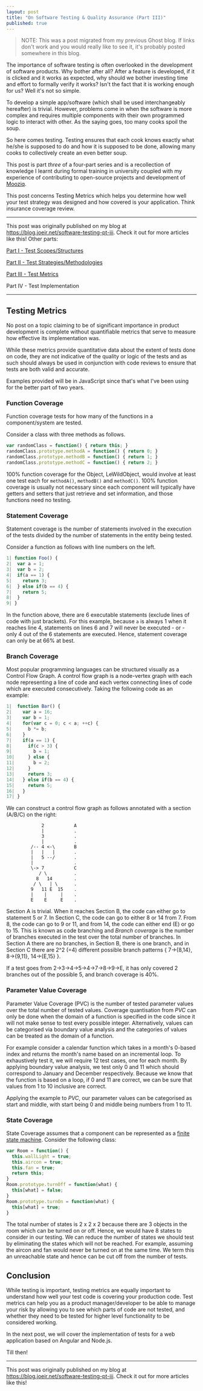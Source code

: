 ```yaml
---
layout: post
title: "On Software Testing & Quality Assurance (Part III)"
published: true
---
```


> NOTE: This was a post migrated from my previous Ghost blog. If links don't work and you would really like to see it, it's probably posted somewhere in this blog.

The importance of software testing is often overlooked in the development of software products. Why bother after all? After a feature is developed, if it is clicked and it works as expected, why should we bother investing time and effort to formally verify it works? Isn't the fact that it is working enough for us? Well it's not so simple.

To develop a simple app/software (which shall be used interchangeably hereafter) is trivial. However, problems come in when the software is more complex and requires multiple components with their own programmed logic to interact with other. As the saying goes, too many cooks spoil the soup.

So here comes testing. Testing ensures that each cook knows exactly what he/she is supposed to do and how it is supposed to be done, allowing many cooks to collectively create an even better soup.

This post is part *three* of a four-part series and is a recollection of knowledge I learnt during formal training in university coupled with my experience of contributing to open-source projects and development of [Mooziq](https://mooziq.sg).

This post concerns Testing Metrics which helps you determine how well your test strategy was designed and how covered is your application. Think insurance coverage review.

---

This post was originally published on my blog at https://blog.joeir.net/software-testing-pt-iii. Check it out for more articles like this! Other parts:



[Part I - Test Scopes/Structures](https://blog.joeir.net/software-testing-pt-i)

[Part II - Test Strategies/Methodologies](https://blog.joeir.net/software-testing-pt-ii)

[Part III - Test Metrics](https://blog.joeir.net/software-testing-pt-iii)

Part IV - Test Implementation

---

## Testing Metrics
No post on a topic claiming to be of significant importance in product development is complete without quantifiable metrics that serve to measure how effective its implementation was. 

While these metrics provide quantitative data about the extent of tests done on code, they are not indicative of the quality or logic of the tests and as such should always be used in conjunction with code reviews to ensure that tests are both valid and accurate.

Examples provided will be in JavaScript since that's what I've been using for the better part of two years.

### Function Coverage
Function coverage tests for how many of the functions in a component/system are tested.

Consider a class with three methods as follows.
```javascript
var randomClass = function() { return this; }
randomClass.prototype.methodA = function() { return 0; }
randomClass.prototype.methodB = function() { return 1; }
randomClass.prototype.methodC = function() { return 2; }
```
100% function coverage for the Object, LeWildObject, would involve at least one test each for `methodA()`, `methodB()` and `methodC()`. 100% function coverage is usually not necessary since each component will typically have getters and setters that just retrieve and set information, and those functions need no testing.

### Statement Coverage
Statement coverage is the number of statements involved in the execution of the tests divided by the number of statements in the entity being tested.

Consider a function as follows with line numbers on the left.
```javascript
1| function Foo() {
2|  var a = 1;
3|  var b = 2;
4|  if(a == 1) {
5|    return 3;
6|  } else if(b == 4) {
7|    return 5;
8|  }
9| }
```
In the function above, there are 6 executable statements (exclude lines of code with just brackets). For this example, because `a` is always 1 when it reaches line 4, statements on lines 6 and 7 will never be executed - or - only 4 out of the 6 statements are executed. Hence, statement coverage can only be at 66% at best.

### Branch Coverage
Most popular programming languages can be structured visually as a Control Flow Graph. A control flow graph is a node-vertex graph with each node representing a line of code and each vertex connecting lines of code which are executed consecutively. Taking the following code as an example: 
```javascript
1|  function Bar() {
2|    var a = 16;
3|    var b = 1;
4|    for(var c = 0; c < a; ++c) {
5|      b *= b;
6|    }
7|    if(a == 1) {
8|      if(c > 3) {
9|        b = 1;
10|     } else {
11|       b = 2;
12|     }
13|     return 3;
14|   } else if(b == 4) {
15|     return 5;
16|   }
17| }
```
We can construct a control flow graph as follows annotated with a section (A/B/C) on the right:
```
             2           A
             |           .
             3           .
             |           .
         /-- 4 <-\       B
         |   |   |       .
         |   5 --/       .
         |               .
         \-> 7           C
            / \          .
           8   14        .
          / \   | \      .
         9   11 E  15    .
         |    |     |    .
         E    E     E    .
```
Section A is trivial. When it reaches Section B, the code can either go to statement 5 or 7. In Section C, the code can go to either 8 or 14 from 7. From 8, the code can go to 9 or 11, and from 14, the code can either end (E) or go to 15. This is known as code branching and *Branch coverage* is the number of branches executed in the test over the total number of branches. In Section A there are no branches, in Section B, there is one branch, and in Section C there are 2^2 (=4) different possible branch patterns { 7->{8,14}, 8->{9,11}, 14->{E,15} }. 

If a test goes from 2->3->4->5->4->7->8->9->E, it has only covered 2 branches out of the possible 5, and branch coverage is 40%.

### Parameter Value Coverage
Parameter Value Coverage (PVC) is the number of tested parameter values over the total number of tested values. Coverage quantisation from *PVC* can only be done when the domain of a function is specified in the code since it will not make sense to test every possible integer. Alternatively, values can be categorised via boundary value analysis and the categories of values can be treated as the domain of a function.

For example consider a calendar function which takes in a month's 0-based index and returns the month's name based on an incremental loop. To exhaustively test it, we will require 12 test cases, one for each month. By applying boundary value analysis, we test only 0 and 11 which should correspond to January and December respectively. Because we know that the function is based on a loop, if 0 and 11 are correct, we can be sure that values from 1 to 10 inclusive are correct. 

Applying the example to *PVC*, our parameter values can be categorised as start and middle, with start being 0 and middle being numbers from 1 to 11.


### State Coverage
State Coverage assumes that a component can be represented as a [finite state machine](https://en.wikipedia.org/wiki/Finite-state_machine). Consider the following class:
```javascript
var Room = function() { 
  this.wallLight = true;
  this.aircon = true;
  this.fan = true;
  return this; 
}
Room.prototype.turnOff = function(what) {
  this[what] = false;
}
Room.prototype.turnOn = function(what) {
  this[what] = true;
}
```
The total number of states is 2 x 2 x 2 because there are 3 objects in the room which can be turned on or off. Hence, we would have 8 states to consider in our testing. We can reduce the number of states we should test by eliminating the states which will not be reached. For example, assuming the aircon and fan would never be turned on at the same time. We term this an unreachable state and hence can be cut off from the number of tests.

## Conclusion
While testing is important, testing metrics are equally important to understand how well your test code is covering your production code. Test metrics can help you as a product manager/developer to be able to manage your risk by allowing you to see which parts of code are not tested, and whether they need to be tested for higher level functionality to be considered working.

In the next post, we will cover the implementation of tests for a web application based on Angular and Node.js. 

Till then!


---

This post was originally published on my blog at https://blog.joeir.net/software-testing-pt-iii. Check it out for more articles like this!
